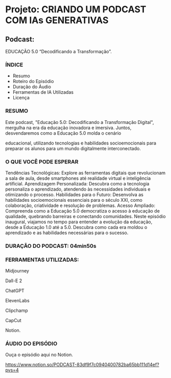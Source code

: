 # Projeto: CRIANDO UM PODCAST COM IAs GENERATIVAS

## Podcast: 

EDUCAÇÃO 5.0 “Decodificando a Transformação”.


### ÍNDICE
* Resumo
* Roteiro do Episódio
* Duração do Áudio
* Ferramentas de IA Utilizadas
* Licença

  

### RESUMO


Este podcast, "Educação 5.0: Decodificando a Transformação Digital", mergulha na era da educação inovadora e imersiva. Juntos, desvendaremos como a Educação 5.0 molda o cenário 

educacional, utilizando tecnologias e habilidades socioemocionais para preparar os alunos para um mundo digitalmente interconectado.



### O QUE VOCÊ PODE ESPERAR


Tendências Tecnológicas: Explore as ferramentas digitais que revolucionam a sala de aula, desde smartphones até realidade virtual e inteligência artificial.
Aprendizagem Personalizada: Descubra como a tecnologia personaliza o aprendizado, atendendo às necessidades individuais e otimizando o processo.
Habilidades para o Futuro: Desenvolva as habilidades socioemocionais essenciais para o século XXI, como colaboração, criatividade e resolução de problemas.
Acesso Ampliado: Compreenda como a Educação 5.0 democratiza o acesso à educação de qualidade, quebrando barreiras e conectando comunidades.
Neste episódio inaugural, viajamos no tempo para entender a evolução da educação, desde a Educação 1.0 até a 5.0. Descubra como cada era moldou o aprendizado e as habilidades necessárias para o sucesso.



### DURAÇÃO DO PODCAST: 04min50s



### FERRAMENTAS UTILIZADAS: 

Midjourney

Dall-E 2

ChatGPT

ElevenLabs

Clipchamp

CapCut

Notion.



### ÁUDIO DO EPISÓDIO


Ouça o episódio aqui no Notion.

https://www.notion.so/PODCAST-83df9f7c0940400782ba65bb111d14ef?pvs=4

